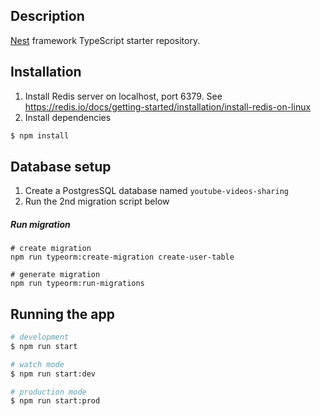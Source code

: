 ## Description

[Nest](https://github.com/nestjs/nest) framework TypeScript starter repository.

## Installation

1. Install Redis server on localhost, port 6379. See https://redis.io/docs/getting-started/installation/install-redis-on-linux
2. Install dependencies

```bash
$ npm install
```

## Database setup
1. Create a PostgresSQL database named `youtube-videos-sharing`
2. Run the 2nd migration script below


##### Run migration
```shell script
# create migration
npm run typeorm:create-migration create-user-table
```

```shell script
# generate migration
npm run typeorm:run-migrations
```

## Running the app

```bash
# development
$ npm run start

# watch mode
$ npm run start:dev

# production mode
$ npm run start:prod
```
